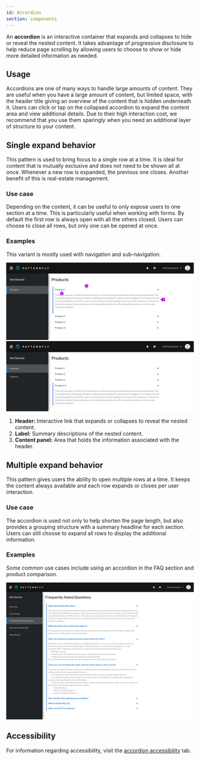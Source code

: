 ```yaml
---
id: Accordion
section: components
---
```


An **accordion** is an interactive container that expands and collapses to hide or reveal the nested content. It takes advantage of progressive disclosure to help reduce page scrolling by allowing users to choose to show or hide more detailed information as needed.

## Usage
Accordions are one of many ways to handle large amounts of content. They are useful when you have a large amount of content, but limited space, with the header title giving an overview of the content that is hidden underneath it. Users can click or tap on the collapsed accordion to expand the content area and view additional details. Due to their high interaction cost, we recommend that you use them sparingly when you need an additional layer of structure to your content.

## Single expand behavior
This pattern is used to bring focus to a single row at a time. It is ideal for content that is mutually exclusive and does not need to be shown all at once. Whenever a new row is expanded, the previous one closes. Another benefit of this is real-estate management.

### Use case
Depending on the content, it can be useful to only expose users to one section at a time. This is particularly useful when working with forms. By default the first row is always open with all the others closed. Users can choose to close all rows, but only one can be opened at once.

### Examples
This variant is mostly used with navigation and sub-navigation.

<img src="./img/single_expand_a.png" alt="Accordion single expand behavior"/>
<img src="./img/single_expand_b.png" alt="Accordion single expand behavior"/>

1. **Header:** Interactive link that expands or collapses to reveal the nested content.
2. **Label:** Summary descriptions of the nested content.
3. **Content panel:** Area that holds the information associated with the header.



## Multiple expand behavior
This pattern gives users the ability to open multiple rows at a time. It keeps the content always available and each row expands or closes per user interaction.

### Use case
The accordion is used not only to help shorten the page length, but also provides a grouping structure with a summary headline for each section. Users can still choose to expand all rows to display the additional information.

### Examples
Some common use cases include using an accordion in the FAQ section and product comparison.

<img src="./img/multi_expand.png" alt="Accordion multi-expand behavior"/>

## Accessibility

For information regarding accessibility, visit the [accordion accessibility](/components/accordion/accessibility) tab.